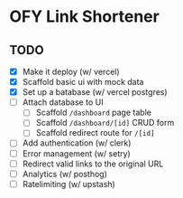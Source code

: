 # OFY Link Shortener

## TODO

- [x] Make it deploy (w/ vercel)
- [x] Scaffold basic ui with mock data
- [x] Set up a batabase (w/ vercel postgres)
- [ ] Attach database to UI
  - [ ] Scaffold `/dashboard` page table
  - [ ] Scaffold `/dashboard/[id]` CRUD form
  - [ ] Scaffold redirect route for `/[id]`
- [ ] Add authentication (w/ clerk)
- [ ] Error management (w/ setry)
- [ ] Redirect valid links to the original URL
- [ ] Analytics (w/ posthog)
- [ ] Ratelimiting (w/ upstash)
